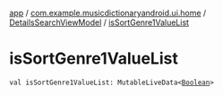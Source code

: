 [app](../../index.md) / [com.example.musicdictionaryandroid.ui.home](../index.md) / [DetailsSearchViewModel](index.md) / [isSortGenre1ValueList](./is-sort-genre1-value-list.md)

# isSortGenre1ValueList

`val isSortGenre1ValueList: MutableLiveData<`[`Boolean`](https://kotlinlang.org/api/latest/jvm/stdlib/kotlin/-boolean/index.html)`>`